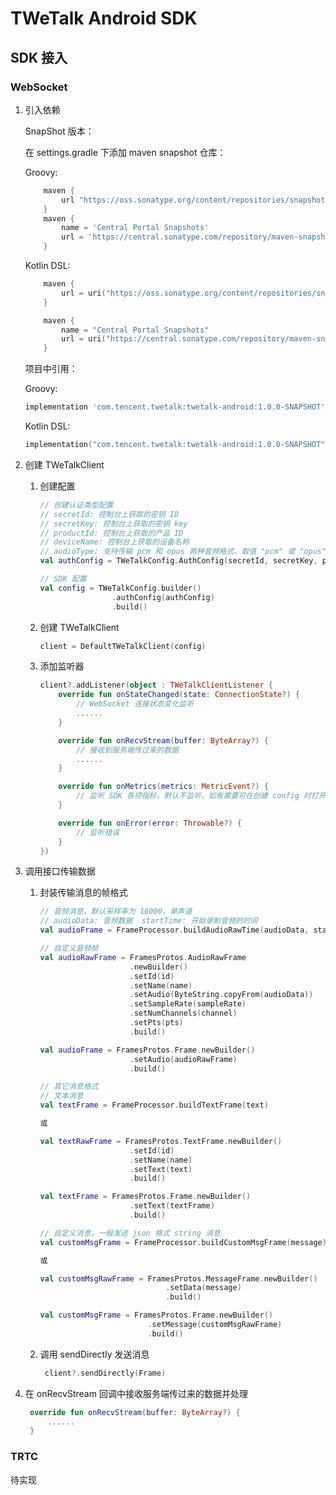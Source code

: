 # TWeTalk Android SDK

## SDK 接入

### WebSocket

1. 引入依赖

    SnapShot 版本：

    在 settings.gradle 下添加 maven snapshot 仓库：

    Groovy:

    ``` groovy
        maven {
            url "https://oss.sonatype.org/content/repositories/snapshots"
        }
        maven {
            name = 'Central Portal Snapshots'
            url = 'https://central.sonatype.com/repository/maven-snapshots/'
        }
    ```

    Kotlin DSL:

    ``` kotlin
        maven {
            url = uri("https://oss.sonatype.org/content/repositories/snapshots")
        }

        maven {
            name = "Central Portal Snapshots"
            url = uri("https://central.sonatype.com/repository/maven-snapshots/")
        }
    ```

    项目中引用：

    Groovy:

    ``` groovy
    implementation 'com.tencent.twetalk:twetalk-android:1.0.0-SNAPSHOT'
    ```

    Kotlin DSL:

    ``` kotlin
    implementation("com.tencent.twetalk:twetalk-android:1.0.0-SNAPSHOT")
    ```

2. 创建 TWeTalkClient

    1. 创建配置

        ``` Kotlin
        // 创建认证类型配置
        // secretId: 控制台上获取的密钥 ID
        // secretKey: 控制台上获取的密钥 key
        // productId: 控制台上获取的产品 ID
        // deviceName: 控制台上获取的设备名称
        // audioType: 支持传输 pcm 和 opus 两种音频格式，取值 "pcm" 或 "opus"
        val authConfig = TWeTalkConfig.AuthConfig(secretId, secretKey, productId, deviceName, audioType)

        // SDK 配置
        val config = TWeTalkConfig.builder()
                        .authConfig(authConfig)
                        .build()

        ```

    2. 创建 TWeTalkClient

        ``` Kotlin
        client = DefaultTWeTalkClient(config)
        ```

    3. 添加监听器

        ``` Kotlin
        client?.addListener(object : TWeTalkClientListener {
            override fun onStateChanged(state: ConnectionState?) {
                // WebSocket 连接状态变化监听
                ......
            }

            override fun onRecvStream(buffer: ByteArray?) {
                // 接收到服务端传过来的数据
                ......
            }

            override fun onMetrics(metrics: MetricEvent?) {
                // 监听 SDK 各项指标，默认不监听，如有需要可在创建 config 时打开
            }

            override fun onError(error: Throwable?) {
                // 监听错误
            }
        })
        ```

3. 调用接口传输数据

    1. 封装传输消息的帧格式

        ``` Kotlin
        // 音频消息，默认采样率为 16000，单声道
        // audioData: 音频数据  startTime: 开始录制音频的时间
        val audioFrame = FrameProcessor.buildAudioRawTime(audioData, startTime)

        // 自定义音频帧
        val audioRawFrame = FramesProtos.AudioRawFrame
                            .newBuilder()
                            .setId(id)
                            .setName(name)
                            .setAudio(ByteString.copyFrom(audioData))
                            .setSampleRate(sampleRate)
                            .setNumChannels(channel)
                            .setPts(pts)
                            .build()

        val audioFrame = FramesProtos.Frame.newBuilder()
                            .setAudio(audioRawFrame)
                            .build()

        // 其它消息格式
        // 文本消息
        val textFrame = FrameProcessor.buildTextFrame(text)
        
        或

        val textRawFrame = FramesProtos.TextFrame.newBuilder()
                            .setId(id)
                            .setName(name)
                            .setText(text)
                            .build()
        
        val textFrame = FramesProtos.Frame.newBuilder()
                            .setText(textFrame)
                            .build()

        // 自定义消息，一般发送 json 格式 string 消息
        val customMsgFrame = FrameProcessor.buildCustomMsgFrame(message)

        或

        val customMsgRawFrame = FramesProtos.MessageFrame.newBuilder()
                                    .setData(message)
                                    .build()

        val customMsgFrame = FramesProtos.Frame.newBuilder()
                                .setMessage(customMsgRawFrame)
                                .build()

        ```

    2. 调用 sendDirectly 发送消息

       ``` Kotlin
        client?.sendDirectly(Frame)
       ```

4. 在 onRecvStream 回调中接收服务端传过来的数据并处理

   ``` Kotlin
    override fun onRecvStream(buffer: ByteArray?) {
        ......
    }

   ```

### TRTC

待实现
